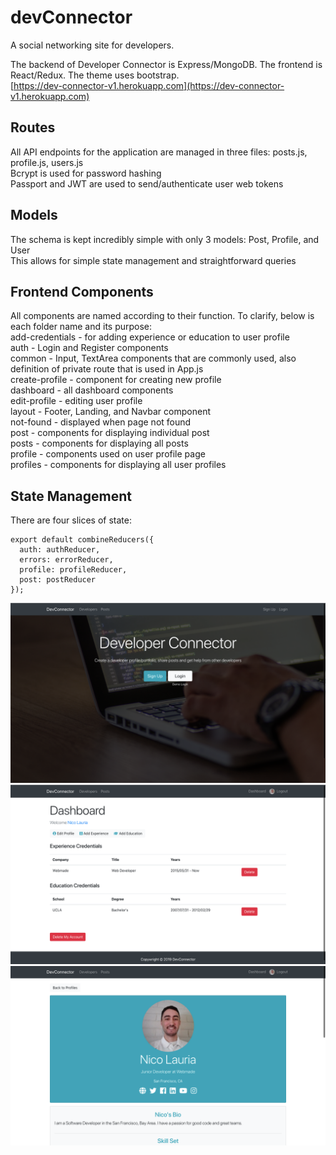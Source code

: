 # devConnector
A social networking site for developers.

The backend of Developer Connector is Express/MongoDB. The frontend is React/Redux. The theme uses bootstrap. <br />
[https://dev-connector-v1.herokuapp.com](https://dev-connector-v1.herokuapp.com)

## Routes
All API endpoints for the application are managed in three files: posts.js, profile.js, users.js<br />
Bcrypt is used for password hashing<br />
Passport and JWT are used to send/authenticate user web tokens

## Models
The schema is kept incredibly simple with only 3 models: Post, Profile, and User<br />
This allows for simple state management and straightforward queries

## Frontend Components
All components are named according to their function. To clarify, below is each folder name and its purpose:<br />
add-credentials - for adding experience or education to user profile<br />
auth - Login and Register components<br />
common - Input, TextArea components that are commonly used, also definition of private route that is used in App.js<br />
create-profile - component for creating new profile<br />
dashboard - all dashboard components<br />
edit-profile - editing user profile<br />
layout - Footer, Landing, and Navbar component<br />
not-found - displayed when page not found<br />
post - components for displaying individual post<br />
posts - components for displaying all posts<br />
profile - components used on user profile page<br />
profiles - components for displaying all user profiles<br />


## State Management
There are four slices of state: 
```
export default combineReducers({
  auth: authReducer,
  errors: errorReducer,
  profile: profileReducer,
  post: postReducer
});
```

<kbd>![Alt text](/images/dev-connector-home-page.png?s=50)</kbd>
<kbd>![Alt text](/images/dev-connector-dashboard.png?s=50)</kbd>
<kbd>![Alt text](/images/dev-connector-profile-view.png?s=50)</kbd>
